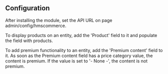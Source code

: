 
Configuration
-------------

After installing the module, set the API URL on page admin/config/hmscommerce.

To display products on an entity, add the 'Product' field to it and populate the
field with products.

To add premium functionality to an entity, add the 'Premium content' field to
it. As soon as the Premium content field has a price category value, the content
is premium. If the value is set to '- None -', the content is not premium.
